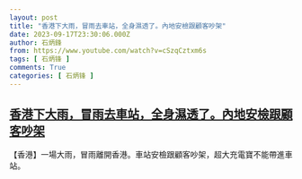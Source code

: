 ```yaml
---
layout: post
title: "香港下大雨，冒雨去車站，全身濕透了。內地安檢跟顧客吵架"
date: 2023-09-17T23:30:06.000Z
author: 石炳鋒
from: https://www.youtube.com/watch?v=cSzqCztxm6s
tags: [ 石炳锋 ]
comments: True
categories: [ 石炳锋 ]
---
```

<!--1694993406000-->
[香港下大雨，冒雨去車站，全身濕透了。內地安檢跟顧客吵架](https://www.youtube.com/watch?v=cSzqCztxm6s)
------

<div>
【香港】一場大雨，冒雨離開香港。車站安檢跟顧客吵架，超大充電寶不能帶進車站。
</div>

